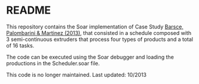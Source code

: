 # README #

This repository contains the Soar implementation of Case Study [Barsce, Palombarini & Martinez (2013)](https://www.researchgate.net/publication/263108607_A_Cognitive_Approach_to_Real-time_Rescheduling_using_SOAR-RL), that consisted in a schedule composed with 3 semi-continuous extruders that process four types of products and a total of 16 tasks.

The code can be executed using the Soar debugger and loading the productions in the Scheduler.soar file.

This code is no longer maintained. Last updated: 10/2013
